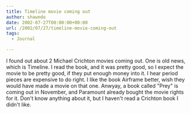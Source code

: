 ```yaml
---
title: Timeline movie coming out
author: shawndo
date: 2002-07-27T00:00:00+00:00
url: /2002/07/27/timeline-movie-coming-out
tags:
  - Journal

---
```

I found out about 2 Michael Crichton movies coming out. One is old news, which is Timeline. I read the book, and it was pretty good, so I expect the movie to be pretty good, if they put enough money into it. I hear period pieces are expensive to do right. I like the book Airframe better, wish they would have made a movie on that one. Anwyay, a book called "Prey" is coming out in November, and Paramount already bought the movie rights for it. Don't know anything about it, but I haven't read a Crichton book I didn't like.